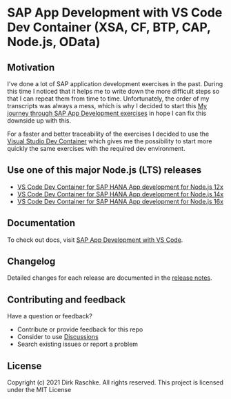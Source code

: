 # SAP App Development with VS Code Dev Container (XSA, CF, BTP, CAP, Node.js, OData)

## Motivation

I've done a lot of SAP application development exercises in the past. During this time I noticed that it helps me to write down the more difficult steps so that I can repeat them from time to time. Unfortunately, the order of my transcripts was always a mess, which is why I decided to start this [My journey through SAP App Development exercises](https://draschke.github.io/my-SAP-exercises-with-VSCode/config/basics.html) in hope I can fix this downside up with this.  

For a faster and better traceability of the exercises I decided to use the [Visual Studio Dev Container](https://github.com/draschke/vsc-sap-hana-mta-dev-env-node14x#microsoft---vs-code-dev-container) which gives me the possibility to start more quickly the same exercises with the required dev environment.

## Use one of this major Node.js (LTS) releases

- [VS Code Dev Container for SAP HANA App development for Node.js 12x](https://draschke.github.io/vsc-sap-hana-mta-dev-env-node12x/)
- [VS Code Dev Container for SAP HANA App development for Node.js 14x](https://draschke.github.io/vsc-sap-hana-mta-dev-env-node14x/)
- [VS Code Dev Container for SAP HANA App development for Node.js 16x](https://draschke.github.io/vsc-sap-hana-mta-dev-env-node16x/)

## Documentation

To check out docs, visit [SAP App Development with VS Code](https://draschke.github.io/my-SAP-exercises-with-VSCode/).

## Changelog

Detailed changes for each release are documented in the [release notes](https://github.com/draschke/my-SAP-exercises-with-VSCode/releases).

## Contributing and feedback

Have a question or feedback?

- Contribute or provide feedback for this repo
- Consider to use [Discussions](https://github.com/draschke/my-SAP-exercises-with-VSCode/discussions)
- Search existing issues or report a problem

## License

Copyright (c) 2021 Dirk Raschke. All rights reserved. This project is licensed under the MIT License

